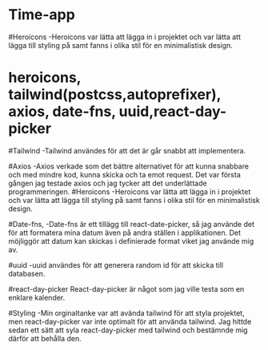 # Time-app
#Heroicons -Heroicons var lätta att lägga in i projektet och var lätta att lägga till styling på samt fanns i olika stil för en minimalistisk design.
# heroicons, tailwind(postcss,autoprefixer), axios, date-fns, uuid,react-day-picker

#Tailwind -Tailwind användes för att det är går snabbt att implementera.

#Axios -Axios verkade som det bättre alternativet för att kunna snabbare och med mindre kod, kunna skicka och ta emot request. Det var första gången jag testade axios och jag tycker att det underlättade programmeringen.
#Heroicons 
-Heroicons var lätta att lägga in i projektet och var lätta att lägga till styling på samt fanns i olika stil för en minimalistisk design. 

#Date-fns, -Date-fns är ett tillägg till react-date-picker, så jag använde det för att formatera mina datum även på andra ställen i applikationen. Det möjliggör att datum kan skickas i definierade format viket jag använde mig av.

#uuid -uuid användes för att generera random id för att skicka till databasen.

#react-day-picker React-day-picker är något som jag ville testa som en enklare kalender.

#Styling -Min orginaltanke var att avända tailwind för att styla projektet, men react-day-picker var inte optimalt för att använda tailwind. Jag hittde sedan ett sätt att syla react-day-picker med tailwind och bestämnde mig därför att behålla den.
